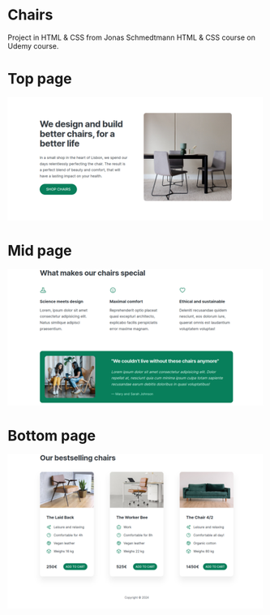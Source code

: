 # Chairs
Project in HTML & CSS from Jonas Schmedtmann HTML & CSS course on Udemy course.


# Top page
![Top page](top-page.png)

# Mid page
![Mid page](mid-page.png)

# Bottom page
![Bottom page](bottom-page.png)